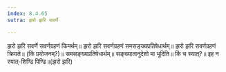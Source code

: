 ```yaml
---
index: 8.4.65
sutra: झरो झरि सवर्णे

---
```

झरो झरि सवर्णे सवर्णग्रहणं किमर्थम्॥ झरो झरि सवर्णग्रहणं समसङ्ख्यप्रतिषेधार्थम्॥ झरो झरि सवर्णग्रहणं क्रियते॥ (किं प्रयोजनम्?)॥ समसङ्ख्यप्रतिषेधार्थम्॥ सङ्ख्यातानुदेशो मा भूदिति॥ किं च स्यात्?॥ इह न स्यात्-शिण्ढि पिण्ढि॥(झरो झरि)